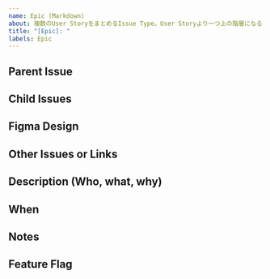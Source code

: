 ```yaml
---
name: Epic (Markdown)
about: 複数のUser StoryをまとめるIssue Type。User Storyより一つ上の階層になる
title: "[Epic]: "
labels: Epic
---
```


## Parent Issue
<!-- Epicの親にあたるIssueを記載する -->

## Child Issues
<!-- 子Issue (User Story) を記載する。 -->

## Figma Design
<!-- FigmaのDesignリンクを記載する。 --> 

## Other Issues or Links
<!-- 関連するその他のIssueや、 リンクを記載する -->

## Description (Who, what, why)
<!-- Epicの概要をWho, what, whyのFormatで記載する -->

## When
<!-- いつまでにReleaseされるべきかを記載する。 -->

## Notes
<!-- 補足事項を記載する -->

## Feature Flag
<!-- Feature Flagの名称を記載する -->
